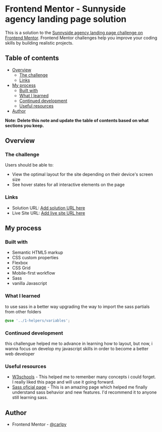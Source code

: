 # Frontend Mentor - Sunnyside agency landing page solution

This is a solution to the [Sunnyside agency landing page challenge on Frontend Mentor](https://www.frontendmentor.io/challenges/sunnyside-agency-landing-page-7yVs3B6ef). Frontend Mentor challenges help you improve your coding skills by building realistic projects.

## Table of contents

- [Overview](#overview)
  - [The challenge](#the-challenge)
  - [Links](#links)
- [My process](#my-process)
  - [Built with](#built-with)
  - [What I learned](#what-i-learned)
  - [Continued development](#continued-development)
  - [Useful resources](#useful-resources)
- [Author](#author)


**Note: Delete this note and update the table of contents based on what sections you keep.**

## Overview

### The challenge

Users should be able to:

- View the optimal layout for the site depending on their device's screen size
- See hover states for all interactive elements on the page

### Links

- Solution URL: [Add solution URL here](https://your-solution-url.com)
- Live Site URL: [Add live site URL here](https://your-live-site-url.com)

## My process

### Built with

- Semantic HTML5 markup
- CSS custom properties
- Flexbox
- CSS Grid
- Mobile-first workflow
- Sass 
- vanilla Javascript


### What I learned

to use sass in a better way upgrading the way to import the sass partials from other folders


```scss
@use '../1-helpers/variables';

```

### Continued development

this challengue helped me to advance in learning how to layout, but now, i wanna focus on develop my javascript skills in order to become a better web developer

### Useful resources

- [W3schools](https://www.w3schools.com) - This helped me to remenber many concepts i could forget. I really liked this page and will use it going forward.
- [Sass oficial page](https://sass-lang.com/guide) - This is an amazing page which helped me finally understand sass behavior and new features. I'd recommend it to anyone still learning sass.

## Author

- Frontend Mentor - [@carlpy](https://www.frontendmentor.io/profile/carlpy)